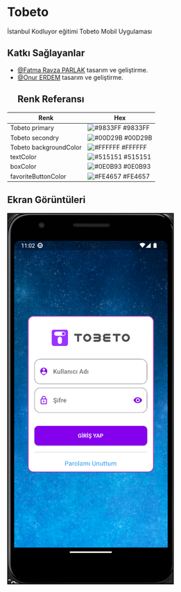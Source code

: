 
# Tobeto

İstanbul Kodluyor eğitimi Tobeto Mobil Uygulaması


## Katkı Sağlayanlar

- [@Fatma Ravza PARLAK](https://www.github.com/F-Ravza) tasarım ve geliştirme.
- [@Onur ERDEM](https://www.github.com/onurerdem) tasarım ve geliştirme.
  ## Renk Referansı

| Renk             | Hex                                                                
| ----------------- | ------------------------------------------------------------------ 
| Tobeto primary |  ![#9833FF](https://via.placeholder.com/10/9833ff?text=+) #9833FF |
| Tobeto secondry | ![#00D29B](https://via.placeholder.com/10/00d29b?text=+) #00D29B |
| Tobeto backgroundColor | ![#FFFFFF](https://via.placeholder.com/10/ffffff?text=+) #FFFFFF |
| textColor | ![#515151](https://via.placeholder.com/10/515151?text=+) #515151   | 
| boxColor  | ![#0E0B93](https://via.placeholder.com/10/0e0b93?text=+) #0E0B93 | 
| favoriteButtonColor  | ![#FE4657](https://via.placeholder.com/10/fe4657?text=+) #FE4657 | 

## Ekran Görüntüleri

![Login Page](https://github.com/boratzn/tobeto_app/blob/main/screenshots/login_page.png)

  
